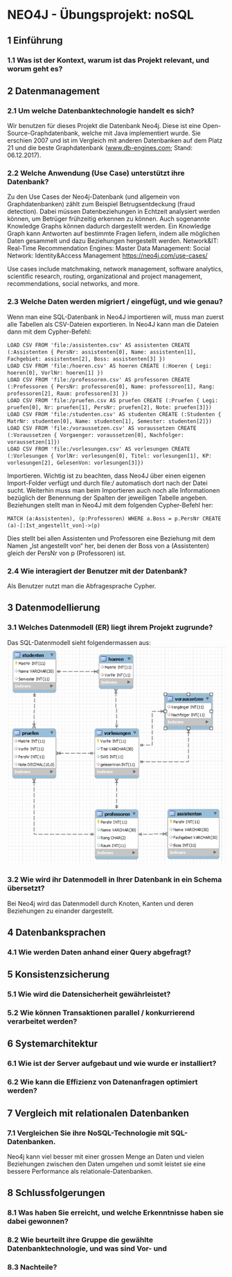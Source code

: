 # NEO4J - Übungsprojekt: noSQL
## 1	Einführung
### 1.1	Was ist der Kontext, warum ist das Projekt relevant, und worum geht es?

## 2	Datenmanagement
### 2.1	Um welche Datenbanktechnologie handelt es sich?
Wir benutzen für dieses Projekt die Datenbank Neo4j. Diese ist eine Open-Source-Graphdatenbank, welche mit Java implementiert wurde. Sie erschien 2007 und ist im Vergleich mit anderen Datenbanken auf dem Platz 21 und die beste Graphdatenbank (www.db-engines.com; Stand: 06.12.2017).

### 2.2	Welche Anwendung (Use Case) unterstützt ihre Datenbank?
Zu den Use Cases der Neo4j-Datenbank (und allgemein von Graphdatenbanken) zählt zum Beispiel Betrugsentdeckung (fraud detection). Dabei müssen Datenbeziehungen in Echtzeit analysiert werden können, um Betrüger frühzeitig erkennen zu können. 
Auch sogenannte Knowledge Graphs können dadurch dargestellt werden. Ein Knowledge Graph kann Antworten auf bestimmte Fragen liefern, indem alle möglichen Daten gesammelt und dazu Beziehungen hergestellt werden.
Network&IT:
Real-Time Recommendation Engines:
Master Data Management:
Social Network:
Identity&Access Management
https://neo4j.com/use-cases/

Use cases include matchmaking, network management, software analytics, scientific research, routing, organizational and project management, recommendations, social networks, and more.

### 2.3	Welche Daten werden migriert / eingefügt, und wie genau?
Wenn man eine SQL-Datenbank in Neo4J importieren will, muss man zuerst alle Tabellen als CSV-Dateien exportieren. In Neo4J kann man die Dateien dann mit dem Cypher-Befehl:
```
LOAD CSV FROM 'file:/assistenten.csv' AS assistenten CREATE (:Assistenten { PersNr: assistenten[0], Name: assistenten[1], Fachgebiet: assistenten[2], Boss: assistenten[3] })
LOAD CSV FROM 'file:/hoeren.csv' AS hoeren CREATE (:Hoeren { Legi: hoeren[0], VorlNr: hoeren[1] })
LOAD CSV FROM 'file:/professoren.csv' AS professoren CREATE (:Professoren { PersNr: professoren[0], Name: professoren[1], Rang: 
professoren[2], Raum: professoren[3] })
LOAD CSV FROM 'file:/pruefen.csv AS pruefen CREATE (:Pruefen { Legi: pruefen[0], Nr: pruefen[1], PersNr: pruefen[2], Note: pruefen[3]})
LOAD CSV FROM 'file:/studenten.csv' AS studenten CREATE (:Studenten { MatrNr: studenten[0], Name: studenten[1], Semester: studenten[2]})
LOAD CSV FROM 'file:/voraussetzen.csv' AS voraussetzen CREATE (:Voraussetzen { Vorgaenger: voraussetzen[0], Nachfolger: voraussetzen[1]})
LOAD CSV FROM 'file:/vorlesungen.csv' AS vorlesungen CREATE (:Vorlesungen { VorlNr: vorlesungen[0], Titel: vorlesungen[1], KP: vorlesungen[2], GelesenVon: vorlesungen[3]})
```
Importieren. Wichtig ist zu beachten, dass Neo4J über einen eigenen Import-Folder verfügt und durch file:/ automatisch dort nach der Datei sucht. Weiterhin muss man beim Importieren auch noch alle Informationen bezüglich der Benennung der Spalten der jeweiligen Tabelle angeben.
Beziehungen stellt man in Neo4J mit dem folgenden Cypher-Befehl her:
```
MATCH (a:Assistenten), (p:Professoren) WHERE a.Boss = p.PersNr CREATE (a)-[:Ist_angestellt_von]->(p)
```
Dies stellt bei allen Assistenten und Professoren eine Beziehung mit dem Namen „Ist angestellt von“ her, bei denen der Boss von a (Assistenten) gleich der PersNr von p (Professoren) ist.

### 2.4	Wie interagiert der Benutzer mit der Datenbank?
Als Benutzer nutzt man die Abfragesprache Cypher.

## 3	Datenmodellierung
### 3.1	Welches Datenmodell (ER) liegt ihrem Projekt zugrunde?
Das SQL-Datenmodell sieht folgendermassen aus:
![SQL Schema](https://github.com/UncleBench/dbs_project/blob/master/Dokumentation/img/sql_schema.png)

### 3.2	Wie wird ihr Datenmodell in Ihrer Datenbank in ein Schema übersetzt?
Bei Neo4j wird das Datenmodell durch Knoten, Kanten und deren Beziehungen zu einander dargestellt.

## 4	Datenbanksprachen
### 4.1	Wie werden Daten anhand einer Query abgefragt?

## 5 Konsistenzsicherung
### 5.1	Wie wird die Datensicherheit gewährleistet?

### 5.2	Wie können Transaktionen parallel / konkurrierend verarbeitet werden?

## 6	Systemarchitektur
### 6.1	Wie ist der Server aufgebaut und wie wurde er installiert?

### 6.2	Wie kann die Effizienz von Datenanfragen optimiert werden?

## 7	Vergleich mit relationalen Datenbanken
### 7.1	Vergleichen Sie ihre NoSQL-Technologie mit SQL-Datenbanken.
Neo4j kann viel besser mit einer grossen Menge an Daten und vielen Beziehungen zwischen den Daten umgehen und somit leistet sie eine bessere Performance als relationale-Datenbanken.

## 8	Schlussfolgerungen
### 8.1	Was haben Sie erreicht, und welche Erkenntnisse haben sie dabei gewonnen?

### 8.2	Wie beurteilt ihre Gruppe die gewählte Datenbanktechnologie, und was sind Vor- und

### 8.3	Nachteile?
